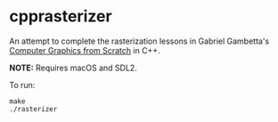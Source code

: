 # cpprasterizer
An attempt to complete the rasterization lessons in Gabriel Gambetta's
[Computer Graphics from Scratch](https://gabrielgambetta.com/computer-graphics-from-scratch/)
in C++.

**NOTE:** Requires macOS and SDL2.

To run:
```
make
./rasterizer
```